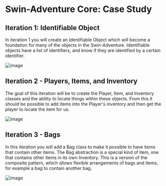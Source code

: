 # Swin-Adventure Core: Case Study

## Iteration 1: Identifiable Object
In iteration 1 you will create an Identifiable Object which will become a foundation for many of
the objects in the Swin-Adventure. Identifiable objects have a list of identifiers, and know if
they are identified by a certain identifier.

![image](https://github.com/user-attachments/assets/a91f73cf-64b8-4b07-acd4-5c8eb339b719)

## Iteration 2 - Players, Items, and Inventory
The goal of this iteration will be to create the Player, Item, and Inventory classes and the ability
to locate things within these objects. From this it should be possible to add items into the Player's
inventory and then get the player to locate the item for us.

![image](https://github.com/user-attachments/assets/96a49dbc-2ff0-4069-a672-c0421c92777d)

## Iteration 3 - Bags
In this iteration you will add a Bag class to make it possible to have items that contain other
items. The Bag abstraction is a special kind of item, one that contains other items in its own Inventory.
This is a version of the composite pattern, which allows flexible arrangements of bags and
items, for example a bag to contain another bag.

![image](https://github.com/user-attachments/assets/ee5a3b15-4944-4192-ae71-b894c8cbc6f6)
